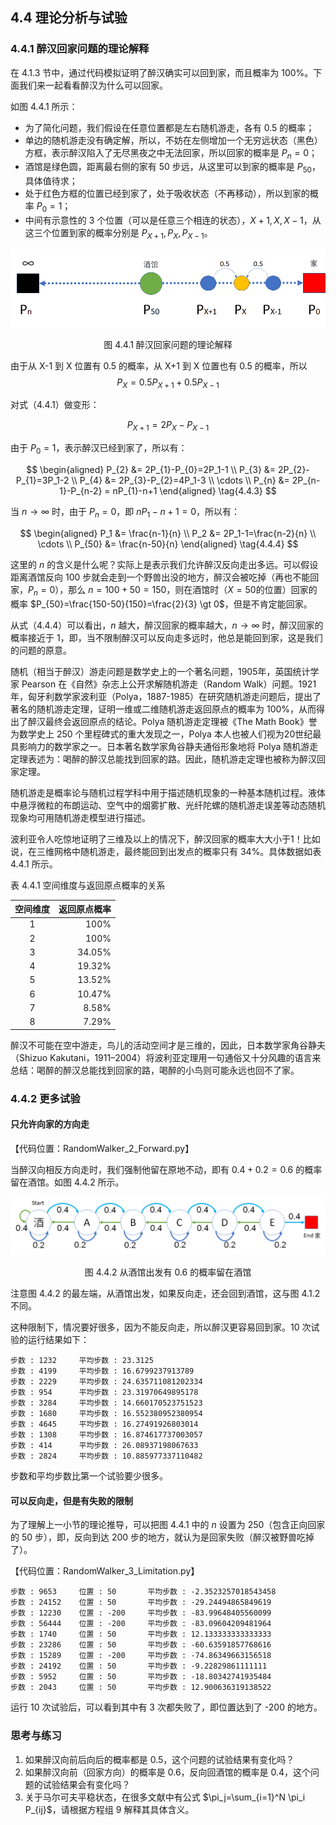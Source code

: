 
## 4.4 理论分析与试验

### 4.4.1 醉汉回家问题的理论解释

在 4.1.3 节中，通过代码模拟证明了醉汉确实可以回到家，而且概率为 100%。下面我们来一起看看醉汉为什么可以回家。

如图 4.4.1 所示：

- 为了简化问题，我们假设在任意位置都是左右随机游走，各有 0.5 的概率；
- 单边的随机游走没有确定解，所以，不妨在左侧增加一个无穷远状态（黑色）方框，表示醉汉陷入了无尽黑夜之中无法回家，所以回家的概率是 $P_n = 0$；
- 酒馆是绿色圆，距离最右侧的家有 50 步远，从这里可以到家的概率是 $P_{50}$，具体值待求；
- 处于红色方框的位置已经到家了，处于吸收状态（不再移动），所以到家的概率 $P_0=1$；
- 中间有示意性的 3 个位置（可以是任意三个相连的状态），$X+1,X,X-1$，从这三个位置到家的概率分别是 $P_{X+1},P_{X},P_{X-1}$。

<center>
<img src="./img/RandomWalker-3.png">

图 4.4.1 醉汉回家问题的理论解释
</center>

由于从 X-1 到 X 位置有 0.5 的概率，从 X+1 到 X 位置也有 0.5 的概率，所以 
$$
P_X = 0.5P_{X+1}+0.5P_{X-1} \tag{4.4.1}
$$

对式（4.4.1）做变形：

$$
P_{X+1} = 2P_{X}-P_{X-1} \tag{4.4.2}
$$

由于 $P_0 = 1$，表示醉汉已经到家了，所以有：

$$
\begin{aligned}
P_{2} &= 2P_{1}-P_{0}=2P_1-1
\\
P_{3} &= 2P_{2}-P_{1}=3P_1-2
\\
P_{4} &= 2P_{3}-P_{2}=4P_1-3
\\
\cdots
\\
P_{n} &= 2P_{n-1}-P_{n-2} = nP_{1}-n+1
\end{aligned}
\tag{4.4.3}
$$

当 $n \to \infty$ 时，由于 $P_n=0$，即 $nP_1-n+1=0$，所以有：

$$
\begin{aligned}
P_1 &= \frac{n-1}{n}
\\
P_2 &= 2P_1-1=\frac{n-2}{n}
\\
\cdots
\\
P_{50} &= \frac{n-50}{n} 
\end{aligned}
\tag{4.4.4}
$$

这里的 $n$ 的含义是什么呢？实际上是表示我们允许醉汉反向走出多远。可以假设距离酒馆反向 100 步就会走到一个野兽出没的地方，醉汉会被吃掉（再也不能回家，$P_n=0$），那么 $n = 100 + 50=150$，则在酒馆时（$X=50$的位置）回家的概率 $P_{50}=\frac{150-50}{150}=\frac{2}{3} \gt 0$，但是不肯定能回家。

从式（4.4.4）可以看出，$n$ 越大，醉汉回家的概率越大，$n \to \infty$ 时，醉汉回家的概率接近于 1，即，当不限制醉汉可以反向走多远时，他总是能回到家，这是我们的问题的原意。


随机（相当于醉汉）游走问题是数学史上的一个著名问题，1905年，英国统计学家 Pearson 在《自然》杂志上公开求解随机游走（Random Walk）问题。1921年，匈牙利数学家波利亚（Polya，1887-1985）在研究随机游走问题后，提出了著名的随机游走定理，证明一维或二维随机游走返回原点的概率为 100%，从而得出了醉汉最终会返回原点的结论。Polya 随机游走定理被《The Math Book》誉为数学史上 250 个里程碑式的重大发现之一，Polya 本人也被人们视为20世纪最具影响力的数学家之一。日本著名数学家角谷静夫通俗形象地将 Polya 随机游走定理表述为：喝醉的醉汉总能找到回家的路。因此，随机游走定理也被称为醉汉回家定理。

随机游走是概率论与随机过程学科中用于描述随机现象的一种基本随机过程。液体中悬浮微粒的布朗运动、空气中的烟雾扩散、光纤陀螺的随机游走误差等动态随机现象均可用随机游走模型进行描述。

波利亚令人吃惊地证明了三维及以上的情况下，醉汉回家的概率大大小于1！比如说，在三维网格中随机游走，最终能回到出发点的概率只有 34%。具体数据如表 4.4.1 所示。

表 4.4.1 空间维度与返回原点概率的关系

|空间维度|返回原点概率|
|:-:|-:|
|1|100%|
|2|100%|
|3|34.05%|
|4|19.32%|
|5|13.52%|
|6|10.47%|
|7|8.58%|
|8|7.29%|

醉汉不可能在空中游走，鸟儿的活动空间才是三维的，因此，日本数学家角谷静夫（Shizuo Kakutani，1911–2004）将波利亚定理用一句通俗又十分风趣的语言来总结：喝醉的醉汉总能找到回家的路，喝醉的小鸟则可能永远也回不了家。

### 4.4.2 更多试验

#### 只允许向家的方向走

【代码位置：RandomWalker_2_Forward.py】

当醉汉向相反方向走时，我们强制他留在原地不动，即有 $0.4+0.2=0.6$ 的概率留在酒馆。如图 4.4.2 所示。

<center>
<img src="./img/RandomWalker-4.png">

图 4.4.2 从酒馆出发有 0.6 的概率留在酒馆
</center>

注意图 4.4.2 的最左端，从酒馆出发，如果反向走，还会回到酒馆，这与图 4.1.2 不同。

这种限制下，情况要好很多，因为不能反向走，所以醉汉更容易回到家。10 次试验的运行结果如下：

```
步数 : 1232     平均步数 : 23.3125
步数 : 4199     平均步数 : 16.6799237913789
步数 : 2229     平均步数 : 24.635711081202334
步数 : 954      平均步数 : 23.31970649895178
步数 : 3284     平均步数 : 14.660170523751523
步数 : 1680     平均步数 : 16.552380952380954
步数 : 4645     平均步数 : 16.27491926803014
步数 : 1308     平均步数 : 16.874617737003057
步数 : 414      平均步数 : 26.08937198067633
步数 : 2824     平均步数 : 10.885977337110482
```

步数和平均步数比第一个试验要少很多。

#### 可以反向走，但是有失败的限制

为了理解上一小节的理论推导，可以把图 4.4.1 中的 $n$ 设置为 250（包含正向回家的 50 步），即，反向到达 200 步的地方，就认为是回家失败（醉汉被野兽吃掉了）。

【代码位置：RandomWalker_3_Limitation.py】

```
步数 : 9653     位置 : 50       平均步数 : -2.3523257018543458
步数 : 24152    位置 : 50       平均步数 : -29.24494865849619
步数 : 12230    位置 : -200     平均步数 : -83.99648405560099
步数 : 56444    位置 : -200     平均步数 : -83.09604209481964
步数 : 1740     位置 : 50       平均步数 : 12.133333333333333
步数 : 23286    位置 : 50       平均步数 : -60.63591857768616
步数 : 15289    位置 : -200     平均步数 : -74.86349663156518
步数 : 24192    位置 : 50       平均步数 : -9.22829861111111
步数 : 5952     位置 : 50       平均步数 : -18.80342741935484
步数 : 2043     位置 : 50       平均步数 : 12.900636319138522
```
运行 10 次试验后，可以看到其中有 3 次都失败了，即位置达到了 -200 的地方。


### 思考与练习

1. 如果醉汉向前后向后的概率都是 0.5，这个问题的试验结果有变化吗？
2. 如果醉汉向前（回家方向）的概率是 0.6，反向回酒馆的概率是 0.4，这个问题的试验结果会有变化吗？
3. 关于马尔可夫平稳状态，在很多文献中有公式 $\pi_j=\sum_{i=1}^N \pi_i P_{ij}$，请根据方程组 9 解释其具体含义。
